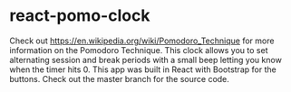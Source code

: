 # react-pomo-clock
Check out https://en.wikipedia.org/wiki/Pomodoro_Technique for more information on the Pomodoro Technique. This clock allows you to set alternating session and break periods with a small beep letting you know when the timer hits 0. 
This app was built in React with Bootstrap for the buttons. Check out the master branch for the source code.

